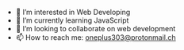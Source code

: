 - 👀 I’m interested in Web Developing
- 🌱 I’m currently learning JavaScript
- 💞️ I’m looking to collaborate on web development
- 📫 How to reach me: oneplus303@protonmail.ch

<!---
infinity2x4/infinity2x4 is a ✨ special ✨ repository because its `README.md` (this file) appears on your GitHub profile.
You can click the Preview link to take a look at your changes.
--->
